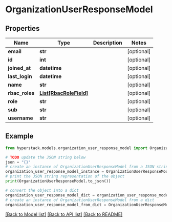 # OrganizationUserResponseModel


## Properties

Name | Type | Description | Notes
------------ | ------------- | ------------- | -------------
**email** | **str** |  | [optional] 
**id** | **int** |  | [optional] 
**joined_at** | **datetime** |  | [optional] 
**last_login** | **datetime** |  | [optional] 
**name** | **str** |  | [optional] 
**rbac_roles** | [**List[RbacRoleField]**](RbacRoleField.md) |  | [optional] 
**role** | **str** |  | [optional] 
**sub** | **str** |  | [optional] 
**username** | **str** |  | [optional] 

## Example

```python
from hyperstack.models.organization_user_response_model import OrganizationUserResponseModel

# TODO update the JSON string below
json = "{}"
# create an instance of OrganizationUserResponseModel from a JSON string
organization_user_response_model_instance = OrganizationUserResponseModel.from_json(json)
# print the JSON string representation of the object
print(OrganizationUserResponseModel.to_json())

# convert the object into a dict
organization_user_response_model_dict = organization_user_response_model_instance.to_dict()
# create an instance of OrganizationUserResponseModel from a dict
organization_user_response_model_from_dict = OrganizationUserResponseModel.from_dict(organization_user_response_model_dict)
```
[[Back to Model list]](../README.md#documentation-for-models) [[Back to API list]](../README.md#documentation-for-api-endpoints) [[Back to README]](../README.md)


